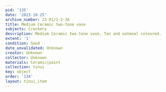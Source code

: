 ```yaml
---
pid: '135'
date: '2023-10-25'
archive_number: 23-01/1-2-36
title: Medium Ceramic two-tone vase
subjects: Crockery
description: Medium Ceramic two-tone vase, Tan and oatmeal coloured.
extent: '1'
condition: Good
date_unvalidated: Unknown
creator: Unknown
collector: Unknown
materials: Ceramic|paint
collection: tinui
key: object
order: '134'
layout: tinui_item
---
```

